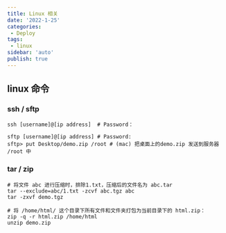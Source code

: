 ```yaml
---
title: Linux 相关
date: '2022-1-25'
categories:
 - Deploy
tags:
 - linux
sidebar: 'auto'
publish: true
--- 
```


## linux 命令

### ssh / sftp

```shell
ssh [username]@[ip address]  # Password：

sftp [username]@[ip address] # Password:
sftp> put Desktop/demo.zip /root # (mac) 把桌面上的demo.zip 发送到服务器 /root 中
```

### tar / zip 

```shell
# 将文件 abc 进行压缩时，排除1.txt，压缩后的文件名为 abc.tar
tar --exclude=abc/1.txt -zcvf abc.tgz abc
tar -zxvf demo.tgz

# 将 /home/html/ 这个目录下所有文件和文件夹打包为当前目录下的 html.zip：
zip -q -r html.zip /home/html
unzip demo.zip
```

